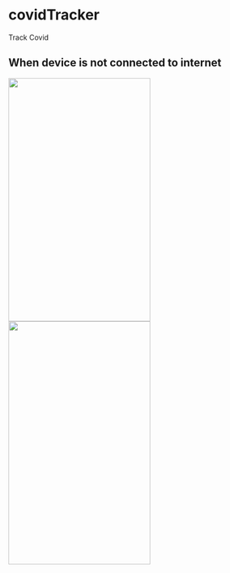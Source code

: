 # covidTracker
Track Covid

<h2> When device is not connected to internet </h2>
<img src="https://user-images.githubusercontent.com/83058841/124251858-fda9fd80-db43-11eb-9920-b1bd94ba72a3.png" width="280" height="480">
<img src="https://user-images.githubusercontent.com/83058841/124251948-1c0ff900-db44-11eb-8b55-565a08e06d62.png" width="280" height="480">

